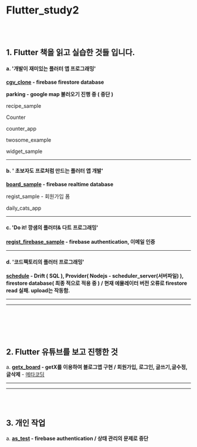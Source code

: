 # Flutter_study2

<br/><br/>

## 1. Flutter 책을 읽고 실습한 것들 입니다.

#### a. '개발이 재미있는 플러터 앱 프로그래밍'

**[cgv_clone](https://github.com/BlingstarHamal/flutter_study2/blob/main/cgv_clone/README.md) - firebase firestore database**

**parking - google map 불러오기 진행 중 ( 중단 )**

recipe_sample

Counter

counter_app

twosome_example

widget_sample

---

#### b. ' 초보자도 프로처럼 만드는 플러터 앱 개발'

**[board_sample](https://github.com/BlingstarHamal/flutter_study2/tree/main/board_sample/README.md) - firebase realtime database**

regist_sample - 회원가입 폼

daily_cats_app

---

#### c. 'Do it! 깡샘의 플러터& 다트 프로그래밍'

**[regist_firebase_sample](https://github.com/BlingstarHamal/flutter_study2/blob/main/regist_firebase_sample/README.md) - firebase authentication, 이메일 인증**

---

#### d. '코드팩토리의 플러터 프로그래밍'

**[schedule](https://github.com/BlingstarHamal/flutter_study2/blob/main/schedule/README.md) - Drift ( SQL ), Provider( Nodejs - scheduler_server(서버파일) ), firestore database( 최종 적으로 적용 중 ) / 현재 에뮬레이터 버전 오류로 firestore read 실패. upload는 작동함.**

---

---

<br/><br/><br/><br/>

## 2. Flutter 유튜브를 보고 진행한 것

a. **[getx_board](https://github.com/BlingstarHamal/flutter_study2/blob/main/getx_board/README.md) - getX를 이용하여 블로그앱 구현 / 회원가입, 로그인, 글쓰기,글수정,글삭제** - [메타코딩](https://www.youtube.com/playlist?list=PL93mKxaRDidESjm_xR9BEKj5VJQMXy0tM)

---

---

</br></br>

## 3. 개인 작업

a. **[as_test](https://github.com/BlingstarHamal/flutter_study2/blob/main/as_test/README.md) - firebase authentication / 상태 관리의 문제로 중단**
